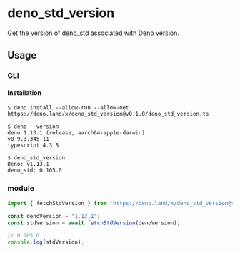 # deno_std_version
Get the version of deno_std associated with Deno version.

## Usage

### CLI
#### Installation
```
$ deno install --allow-run --allow-net https://deno.land/x/deno_std_version@v0.1.0/deno_std_version.ts
```

```
$ deno --version
deno 1.13.1 (release, aarch64-apple-darwin)
v8 9.3.345.11
typescript 4.3.5

$ deno_std_version
Deno: v1.13.1
deno_std: 0.105.0

```

### module
```typescript
import { fetchStdVersion } from "https://deno.land/x/deno_std_version@v0.1.0/mod.ts";

const denoVersion = "1.13.1";
const stdVersion = await fetchStdVersion(denoVersion);

// 0.105.0
console.log(stdVersion);
```
